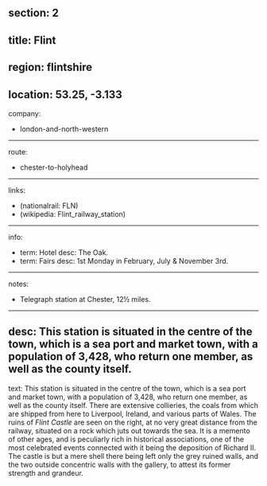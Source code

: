 section: 2
----
title: Flint
----
region: flintshire
----
location: 53.25, -3.133
----
company:
- london-and-north-western
----
route:
- chester-to-holyhead
----
links:
- (nationalrail: FLN)
- (wikipedia: Flint_railway_station)
----
info:
- term: Hotel
  desc: The Oak.
- term: Fairs
  desc: 1st Monday in February, July & November 3rd.
----
notes:
- Telegraph station at Chester, 12½ miles.
----
desc: This station is situated in the centre of the town, which is a sea port and market town, with a population of 3,428, who return one member, as well as the county itself.
----
text: This station is situated in the centre of the town, which is a sea port and market town, with a population of 3,428, who return one member, as well as the county itself. There are extensive collieries, the coals from which are shipped from here to Liverpool, Ireland, and various parts of Wales. The ruins of *Flint Castle* are seen on the right, at no very great distance from the railway, situated on a rock which juts out towards the sea. It is a memento of other ages, and is peculiarly rich in historical associations, one of the most celebrated events connected with it being the deposition of Richard II. The castle is but a mere shell there being left only the grey ruined walls, and the two outside concentric walls with the gallery, to attest its former strength and grandeur.
